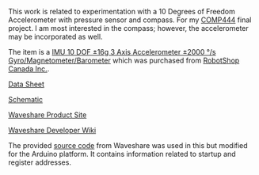 This work is related to experimentation with a 10 Degrees of Freedom Accelerometer with pressure sensor
and compass. For my [COMP444](https://www.athabascau.ca/syllabi/comp/comp444.html) final project. I am most
interested in the compass; however, the accelerometer may be incorporated as well.

The item is a [IMU 10 DOF ±16g 3 Axis Accelerometer ±2000 °/s Gyro/Magnetometer/Barometer](https://www.robotshop.com/ca/en/imu-10-dof-16g-3-axis-accelerometer-2000--s-gyromagnetometerbarometer-c.html) which was purchased from [RobotShop Canada Inc.](https://www.robotshop.com/ca/en/).

[Data Sheet](https://www.robotshop.com/media/files/pdf/imu-10-dof-16g-3-axis-accelerometer-2000--s-gyromagnetometerbarometer-c-datasheet.pdf)

[Schematic](https://www.robotshop.com/media/files/pdf/imu-10-dof-16g-3-axis-accelerometer-2000--s-gyromagnetometerbarometer-c-schematic.pdf)

[Waveshare Product Site](https://www.waveshare.com/product/modules/sensors/accelerometer-angular-rate-compass/10-dof-imu-sensor-c.htm)

[Waveshare Developer Wiki](https://www.waveshare.com/wiki/10_DOF_IMU_Sensor_(C))

The provided [source code](https://www.waveshare.com/wiki/File:10-DOF-IMU-Sensor-C-code.7z) from Waveshare was used in this but modified for the Arduino platform. It contains information related to startup and register addresses.

